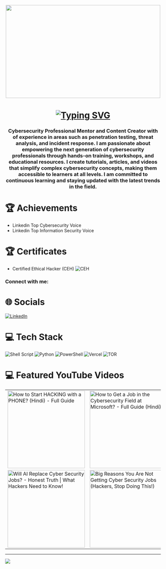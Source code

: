 <p align="center">
    <img src="https://github.com/CyberAnkurJoshi/CyberAnkurJoshi/blob/main/Banner.gif" width="500" height="300" />
</p>

<h1 align="center"><a href="https://git.io/typing-svg"><img src="https://readme-typing-svg.demolab.com?font=Patua+One&size=35&duration=4997&pause=1000&center=true&vCenter=true&width=445&height=60&lines=Hi+%F0%9F%91%8B%2C+I'm+Ankur+Joshi" alt="Typing SVG" /></a> </h1>
<h3 align="center">Cybersecurity Professional Mentor and Content Creator with of experience in areas such as penetration testing, threat analysis, and incident response. I am passionate about empowering the next generation of cybersecurity professionals through hands-on training, workshops, and educational resources. I create tutorials, articles, and videos that simplify complex cybersecurity concepts, making them accessible to learners at all levels. I am committed to continuous learning and staying updated with the latest trends in the field.</h3>

# 🏆 Achievements
- Linkedin Top Cybersecurity Voice
- Linkedin Top Information Security Voice
# 🏆 Certificates
- Certified Ethical Hacker (CEH) ![CEH](https://img.shields.io/badge/Certified_Ethical_Hacker-%23FF0000.svg?logo=certified-ethical-hacker&logoColor=white)


<h3 align="left">Connect with me:</h3>
<p align="left">
</p>

# 🌐 Socials
[![LinkedIn](https://img.shields.io/badge/LinkedIn-%230077B5.svg?logo=linkedin&logoColor=white)](https://linkedin.com/in/www.linkedin.com/in/theankurjoshi) 


# 💻 Tech Stack
![Shell Script](https://img.shields.io/badge/shell_script-%23121011.svg?style=for-the-badge&logo=gnu-bash&logoColor=white) ![Python](https://img.shields.io/badge/python-3670A0?style=for-the-badge&logo=python&logoColor=ffdd54) ![PowerShell](https://img.shields.io/badge/PowerShell-%235391FE.svg?style=for-the-badge&logo=powershell&logoColor=white) ![Vercel](https://img.shields.io/badge/vercel-%23000000.svg?style=for-the-badge&logo=vercel&logoColor=white) ![TOR](https://img.shields.io/badge/tor-%237E4798.svg?style=for-the-badge&logo=tor-project&logoColor=white)

# 💻 Featured YouTube Videos

<table>
  <tr>
    <td>
      <a href="https://youtu.be/JCQCrN1Fe9A?si=sehGmwRpCb3lrCX0">
        <img src="https://ytcards.demolab.com/?id=JCQCrN1Fe9A&title=How+to+Start+HACKING+with+a+PHONE%3F+(Hindi)+-+Full+Guide&lang=en&timestamp=1719792000&background_color=%230d1117&title_color=%23ffffff&stats_color=%23dedede&max_title_lines=1&width=250&border_radius=5&duration=436" alt="How to Start HACKING with a PHONE? (Hindi) - Full Guide" width="250"/>
      </a>
    </td>
    <td>
      <a href="https://youtu.be/JthDfVHTsQU?si=RWyRD5f061IohSYA">
        <img src="https://ytcards.demolab.com/?id=JthDfVHTsQU&title=How+to+Get+a+Job+in+the+Cybersecurity+Field+at+Microsoft%3F+-+Full+Guide+(Hindi)&lang=en&timestamp=1712966400&background_color=%230d1117&title_color=%23ffffff&stats_color=%23dedede&max_title_lines=1&width=250&border_radius=5&duration=600" alt="How to Get a Job in the Cybersecurity Field at Microsoft? - Full Guide (Hindi)" width="250"/>
      </a>
    </td>
    <td>
      <a href="https://youtu.be/o-iHaBTCQSk?si=o1QSoHy_5n1pgspj">
        <img src="https://ytcards.demolab.com/?id=o-iHaBTCQSk&title=OSINT+Full+Practical+Mini-Course+for+Beginners+%7C+Learn+OSINT+in+2024&lang=en&timestamp=1712409600&background_color=%230d1117&title_color=%23ffffff&stats_color=%23dedede&max_title_lines=1&width=250&border_radius=5&duration=600" alt="OSINT Full Practical Mini-Course for Beginners | Learn OSINT in 2024" width="250"/>
      </a>
    </td>
  </tr>
  <tr>
    <td>
      <a href="https://youtu.be/yGvNPCroNb0?si=1XvAe5iL6jbb9kOh">
        <img src="https://ytcards.demolab.com/?id=yGvNPCroNb0&title=Will+AI+Replace+Cyber+Security+Jobs%3F+-+Honest+Truth+%7C+What+Hackers+Need+to+Know%21&lang=en&timestamp=1719916800&background_color=%230d1117&title_color=%23ffffff&stats_color=%23dedede&max_title_lines=1&width=250&border_radius=5&duration=600" alt="Will AI Replace Cyber Security Jobs? - Honest Truth | What Hackers Need to Know!" width="250"/>
      </a>
    </td>
    <td>
      <a href="https://youtu.be/b5dUUhy0p6Y?si=uG55WJ24410jAP4q">
        <img src="https://ytcards.demolab.com/?id=b5dUUhy0p6Y&title=Big+Reasons+You+Are+Not+Getting+Cyber+Security+Jobs+%28Hackers%2C+Stop+Doing+This%21%29&lang=en&timestamp=1719878400&background_color=%230d1117&title_color=%23ffffff&stats_color=%23dedede&max_title_lines=1&width=250&border_radius=5&duration=600" alt="Big Reasons You Are Not Getting Cyber Security Jobs (Hackers, Stop Doing This!)" width="250"/>
      </a>
    </td>
    <td>
      <a href="https://youtu.be/ol5HPyvpFIg?si=D-fizX7uWxis-R6u">
        <img src="https://ytcards.demolab.com/?id=ol5HPyvpFIg&title=Web+Penetration+Testing+Roadmap+2024%3A+Fastest+Way+to+Become+Web+Pentester+-+Full+Guide+%F0%9F%9A%80&lang=en&timestamp=1718275200&background_color=%230d1117&title_color=%23ffffff&stats_color=%23dedede&max_title_lines=1&width=250&border_radius=5&duration=600" alt="Web Penetration Testing Roadmap 2024: Fastest Way to Become Web Pentester - Full Guide 🚀" width="250"/>
      </a>
    </td>
  </tr>
</table>


---


[![](https://visitcount.itsvg.in/api?id=CyberAnkurJoshi&label=Profile%20Views&color=11&icon=5&pretty=true)](https://visitcount.itsvg.in)
